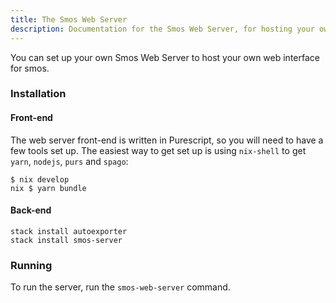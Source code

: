 ```yaml
---
title: The Smos Web Server
description: Documentation for the Smos Web Server, for hosting your own Smos in the browser
---
```


You can set up your own Smos Web Server to host your own web interface for smos.

### Installation

#### Front-end

The web server front-end is written in Purescript, so you will need to have a few tools set up.
The easiest way to get set up is using `nix-shell` to get `yarn`, `nodejs`, `purs` and `spago`:

```
$ nix develop
nix $ yarn bundle
```

#### Back-end

```
stack install autoexporter
stack install smos-server
```

### Running

To run the server, run the `smos-web-server` command.

